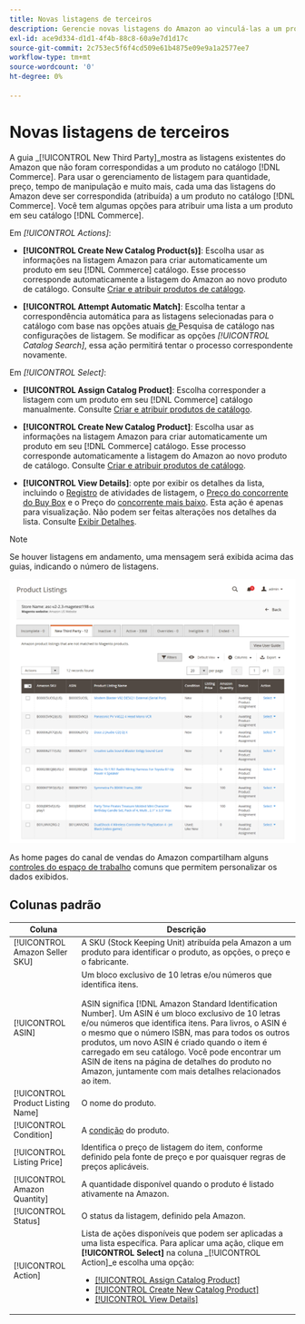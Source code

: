 ```yaml
---
title: Novas listagens de terceiros
description: Gerencie novas listagens do Amazon ao vinculá-las a um produto em seu catálogo do Commerce.
exl-id: ace9d334-d1d1-4f4b-88c8-60a9e7d1d17c
source-git-commit: 2c753ec5f6f4cd509e61b4875e09e9a1a2577ee7
workflow-type: tm+mt
source-wordcount: '0'
ht-degree: 0%

---
```


# Novas listagens de terceiros

A guia _[!UICONTROL New Third Party]_mostra as listagens existentes do Amazon que não foram correspondidas a um produto no catálogo [!DNL Commerce]. Para usar o gerenciamento de listagem para quantidade, preço, tempo de manipulação e muito mais, cada uma das listagens do Amazon deve ser correspondida (atribuída) a um produto no catálogo [!DNL Commerce]. Você tem algumas opções para atribuir uma lista a um produto em seu catálogo [!DNL Commerce].

Em _[!UICONTROL Actions]_:

- **[!UICONTROL Create New Catalog Product(s)]**: Escolha usar as informações na listagem Amazon para criar automaticamente um produto em seu  [!DNL Commerce] catálogo. Esse processo corresponde automaticamente a listagem do Amazon ao novo produto de catálogo. Consulte [Criar e atribuir produtos de catálogo](./creating-assigning-catalog-products.md).

- **[!UICONTROL Attempt Automatic Match]**: Escolha tentar a correspondência automática para as listagens selecionadas para o catálogo com base nas opções atuais  [de ](./catalog-search.md) Pesquisa de catálogo nas configurações de listagem. Se modificar as opções _[!UICONTROL Catalog Search]_, essa ação permitirá tentar o processo correspondente novamente.

Em _[!UICONTROL Select]_:

- **[!UICONTROL Assign Catalog Product]**: Escolha corresponder a listagem com um produto em seu  [!DNL Commerce] catálogo manualmente. Consulte [Criar e atribuir produtos de catálogo](./creating-assigning-catalog-products.md).

- **[!UICONTROL Create New Catalog Product]**: Escolha usar as informações na listagem Amazon para criar automaticamente um produto em seu  [!DNL Commerce] catálogo. Esse processo corresponde automaticamente a listagem do Amazon ao novo produto de catálogo. Consulte [Criar e atribuir produtos de catálogo](./creating-assigning-catalog-products.md).

- **[!UICONTROL View Details]**: opte por exibir os detalhes da lista, incluindo o  [Registro](./product-listing-details.md#listing-activity-log) de atividades de listagem, o  [Preço do concorrente do Buy Box](./product-listing-details.md#buy-box-competitor-pricing) e o Preço do  [concorrente mais baixo](./product-listing-details.md#lowest-competitor-pricing). Esta ação é apenas para visualização. Não podem ser feitas alterações nos detalhes da lista. Consulte [Exibir Detalhes](./product-listing-details.md).

>[!NOTE]
>
>Se houver listagens em andamento, uma mensagem será exibida acima das guias, indicando o número de listagens.

![Novas listagens de terceiros](assets/amazon-listings-new-third-party.png)

As home pages do canal de vendas do Amazon compartilham alguns [controles do espaço de trabalho](./workspace-controls.md) comuns que permitem personalizar os dados exibidos.

## Colunas padrão

| Coluna | Descrição |
|---|---|
| [!UICONTROL Amazon Seller SKU] | A SKU (Stock Keeping Unit) atribuída pela Amazon a um produto para identificar o produto, as opções, o preço e o fabricante. |
| [!UICONTROL ASIN] | Um bloco exclusivo de 10 letras e/ou números que identifica itens.<br><br>ASIN significa  [!DNL Amazon Standard Identification Number]. Um ASIN é um bloco exclusivo de 10 letras e/ou números que identifica itens. Para livros, o ASIN é o mesmo que o número ISBN, mas para todos os outros produtos, um novo ASIN é criado quando o item é carregado em seu catálogo. Você pode encontrar um ASIN de itens na página de detalhes do produto no Amazon, juntamente com mais detalhes relacionados ao item. |
| [!UICONTROL Product Listing Name] | O nome do produto. |
| [!UICONTROL Condition] | A [condição](./product-listing-condition.md) do produto. |
| [!UICONTROL Listing Price] | Identifica o preço de listagem do item, conforme definido pela fonte de preço e por quaisquer regras de preços aplicáveis. |
| [!UICONTROL Amazon Quantity] | A quantidade disponível quando o produto é listado ativamente na Amazon. |
| [!UICONTROL Status] | O status da listagem, definido pela Amazon. |
| [!UICONTROL Action] | Lista de ações disponíveis que podem ser aplicadas a uma lista específica. Para aplicar uma ação, clique em **[!UICONTROL Select]** na coluna _[!UICONTROL Action]_e escolha uma opção:<ul><li>[[!UICONTROL Assign Catalog Product]](./creating-assigning-catalog-products.md)</li><li>[[!UICONTROL Create New Catalog Product]](./creating-assigning-catalog-products.md)</li><li>[[!UICONTROL View Details]](./product-listing-details.md)</li></ul> |
